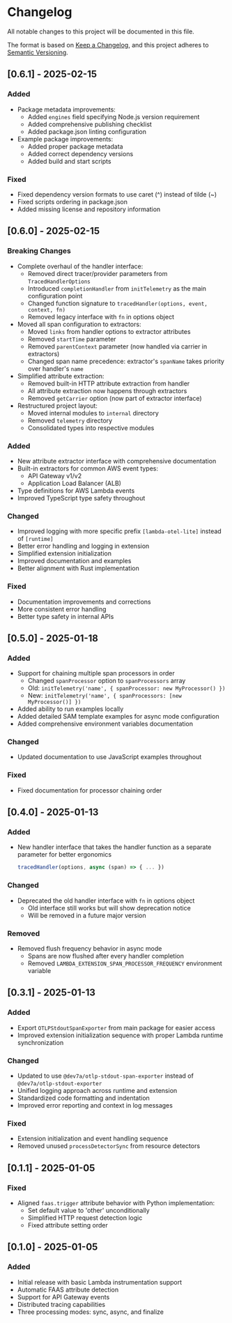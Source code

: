 # Changelog

All notable changes to this project will be documented in this file.

The format is based on [Keep a Changelog](https://keepachangelog.com/en/1.0.0/),
and this project adheres to [Semantic Versioning](https://semver.org/spec/v2.0.0.html).

## [0.6.1] - 2025-02-15

### Added
- Package metadata improvements:
  - Added `engines` field specifying Node.js version requirement
  - Added comprehensive publishing checklist
  - Added package.json linting configuration
- Example package improvements:
  - Added proper package metadata
  - Added correct dependency versions
  - Added build and start scripts

### Fixed
- Fixed dependency version formats to use caret (^) instead of tilde (~)
- Fixed scripts ordering in package.json
- Added missing license and repository information

## [0.6.0] - 2025-02-15

### Breaking Changes
- Complete overhaul of the handler interface:
  - Removed direct tracer/provider parameters from `TracedHandlerOptions`
  - Introduced `completionHandler` from `initTelemetry` as the main configuration point
  - Changed function signature to `tracedHandler(options, event, context, fn)`
  - Removed legacy interface with `fn` in options object
- Moved all span configuration to extractors:
  - Moved `links` from handler options to extractor attributes
  - Removed `startTime` parameter
  - Removed `parentContext` parameter (now handled via carrier in extractors)
  - Changed span name precedence: extractor's `spanName` takes priority over handler's `name`
- Simplified attribute extraction:
  - Removed built-in HTTP attribute extraction from handler
  - All attribute extraction now happens through extractors
  - Removed `getCarrier` option (now part of extractor interface)
- Restructured project layout:
  - Moved internal modules to `internal` directory
  - Removed `telemetry` directory
  - Consolidated types into respective modules

### Added
- New attribute extractor interface with comprehensive documentation
- Built-in extractors for common AWS event types:
  - API Gateway v1/v2
  - Application Load Balancer (ALB)
- Type definitions for AWS Lambda events
- Improved TypeScript type safety throughout

### Changed
- Improved logging with more specific prefix `[lambda-otel-lite]` instead of `[runtime]`
- Better error handling and logging in extension
- Simplified extension initialization
- Improved documentation and examples
- Better alignment with Rust implementation

### Fixed
- Documentation improvements and corrections
- More consistent error handling
- Better type safety in internal APIs

## [0.5.0] - 2025-01-18

### Added
- Support for chaining multiple span processors in order
  - Changed `spanProcessor` option to `spanProcessors` array
  - Old: `initTelemetry('name', { spanProcessor: new MyProcessor() })`
  - New: `initTelemetry('name', { spanProcessors: [new MyProcessor()] })`
- Added ability to run examples locally
- Added detailed SAM template examples for async mode configuration
- Added comprehensive environment variables documentation

### Changed
- Updated documentation to use JavaScript examples throughout

### Fixed
- Fixed documentation for processor chaining order

## [0.4.0] - 2025-01-13

### Added
- New handler interface that takes the handler function as a separate parameter for better ergonomics
  ```typescript
  tracedHandler(options, async (span) => { ... })
  ```

### Changed
- Deprecated the old handler interface with `fn` in options object
  - Old interface still works but will show deprecation notice
  - Will be removed in a future major version

### Removed
- Removed flush frequency behavior in async mode
  - Spans are now flushed after every handler completion
  - Removed `LAMBDA_EXTENSION_SPAN_PROCESSOR_FREQUENCY` environment variable

## [0.3.1] - 2025-01-13

### Added
- Export `OTLPStdoutSpanExporter` from main package for easier access
- Improved extension initialization sequence with proper Lambda runtime synchronization

### Changed
- Updated to use `@dev7a/otlp-stdout-span-exporter` instead of `@dev7a/otlp-stdout-exporter`
- Unified logging approach across runtime and extension
- Standardized code formatting and indentation
- Improved error reporting and context in log messages

### Fixed
- Extension initialization and event handling sequence
- Removed unused `processDetectorSync` from resource detectors

## [0.1.1] - 2025-01-05

### Fixed
- Aligned `faas.trigger` attribute behavior with Python implementation:
  - Set default value to 'other' unconditionally
  - Simplified HTTP request detection logic
  - Fixed attribute setting order

## [0.1.0] - 2025-01-05

### Added
- Initial release with basic Lambda instrumentation support
- Automatic FAAS attribute detection
- Support for API Gateway events
- Distributed tracing capabilities
- Three processing modes: sync, async, and finalize 